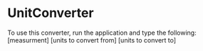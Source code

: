 # UnitConverter

To use this converter, run the application and type the following:
[measurment] [units to convert from] [units to convert to]
